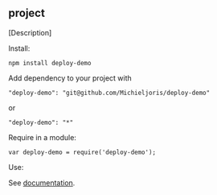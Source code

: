 project
--------

[Description]

Install:

    npm install deploy-demo
	
Add dependency to your project with

    "deploy-demo": "git@github.com/Michieljoris/deploy-demo"
	
or

	"deploy-demo": "*"

Require in a module:

    var deploy-demo = require('deploy-demo');

Use:

See [documentation](https://rawgithub.com/Michieljoris/deploy-demo/master/docs/deploy-demo.html).






